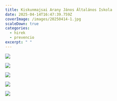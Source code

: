 ```yaml
---
title: Kiskunmajsai Arany János Általános Iskola
date: 2025-04-14T16:47:39.759Z
coverImage: /images/20250414-1.jpg
scaleDown: true
categories:
  - hirek
  - prevencio
excerpt: " "
---
```

![](/images/20250414-2.jpg)

![](/images/20250414-3.jpg)

![](/images/20250414-4.jpg)

![](/images/20250414-5.jpg)

![](/images/20250414-6.jpg)